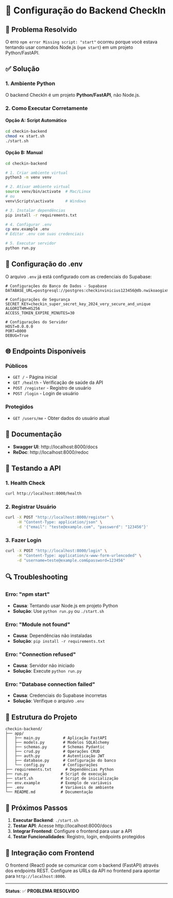 # 🔧 Configuração do Backend CheckIn

## 🚨 Problema Resolvido

O erro `npm error Missing script: "start"` ocorreu porque você estava tentando usar comandos Node.js (`npm start`) em um projeto Python/FastAPI.

## ✅ Solução

### **1. Ambiente Python**
O backend CheckIn é um projeto **Python/FastAPI**, não Node.js.

### **2. Como Executar Corretamente**

#### **Opção A: Script Automático**
```bash
cd checkin-backend
chmod +x start.sh
./start.sh
```

#### **Opção B: Manual**
```bash
cd checkin-backend

# 1. Criar ambiente virtual
python3 -m venv venv

# 2. Ativar ambiente virtual
source venv/bin/activate  # Mac/Linux
# ou
venv\Scripts\activate     # Windows

# 3. Instalar dependências
pip install -r requirements.txt

# 4. Configurar .env
cp env.example .env
# Editar .env com suas credenciais

# 5. Executar servidor
python run.py
```

## 🔧 Configuração do .env

O arquivo `.env` já está configurado com as credenciais do Supabase:

```env
# Configurações do Banco de Dados - Supabase
DATABASE_URL=postgresql://postgres:checkinvinicius123456@db.nwikoaogixmhiiqcdxqs.supabase.co:5432/postgres

# Configurações de Segurança
SECRET_KEY=checkin_super_secret_key_2024_very_secure_and_unique
ALGORITHM=HS256
ACCESS_TOKEN_EXPIRE_MINUTES=30

# Configurações do Servidor
HOST=0.0.0.0
PORT=8000
DEBUG=True
```

## 🌐 Endpoints Disponíveis

### **Públicos**
- `GET /` - Página inicial
- `GET /health` - Verificação de saúde da API
- `POST /register` - Registro de usuário
- `POST /login` - Login de usuário

### **Protegidos**
- `GET /users/me` - Obter dados do usuário atual

## 📖 Documentação

- **Swagger UI**: http://localhost:8000/docs
- **ReDoc**: http://localhost:8000/redoc

## 🧪 Testando a API

### **1. Health Check**
```bash
curl http://localhost:8000/health
```

### **2. Registrar Usuário**
```bash
curl -X POST "http://localhost:8000/register" \
     -H "Content-Type: application/json" \
     -d '{"email": "teste@example.com", "password": "123456"}'
```

### **3. Fazer Login**
```bash
curl -X POST "http://localhost:8000/login" \
     -H "Content-Type: application/x-www-form-urlencoded" \
     -d "username=teste@example.com&password=123456"
```

## 🔍 Troubleshooting

### **Erro: "npm start"**
- **Causa**: Tentando usar Node.js em projeto Python
- **Solução**: Use `python run.py` ou `./start.sh`

### **Erro: "Module not found"**
- **Causa**: Dependências não instaladas
- **Solução**: `pip install -r requirements.txt`

### **Erro: "Connection refused"**
- **Causa**: Servidor não iniciado
- **Solução**: Execute `python run.py`

### **Erro: "Database connection failed"**
- **Causa**: Credenciais do Supabase incorretas
- **Solução**: Verifique o arquivo `.env`

## 📁 Estrutura do Projeto

```
checkin-backend/
├── app/
│   ├── main.py          # Aplicação FastAPI
│   ├── models.py        # Modelos SQLAlchemy
│   ├── schemas.py       # Schemas Pydantic
│   ├── crud.py          # Operações CRUD
│   ├── auth.py          # Autenticação JWT
│   ├── database.py      # Configuração do banco
│   └── config.py        # Configurações
├── requirements.txt      # Dependências Python
├── run.py              # Script de execução
├── start.sh            # Script de inicialização
├── env.example         # Exemplo de variáveis
├── .env                # Variáveis de ambiente
└── README.md           # Documentação
```

## 🎯 Próximos Passos

1. **Executar Backend**: `./start.sh`
2. **Testar API**: Acesse http://localhost:8000/docs
3. **Integrar Frontend**: Configure o frontend para usar a API
4. **Testar Funcionalidades**: Registro, login, endpoints protegidos

## 🔗 Integração com Frontend

O frontend (React) pode se comunicar com o backend (FastAPI) através dos endpoints REST. Configure as URLs da API no frontend para apontar para `http://localhost:8000`.

---

**Status**: ✅ **PROBLEMA RESOLVIDO** 